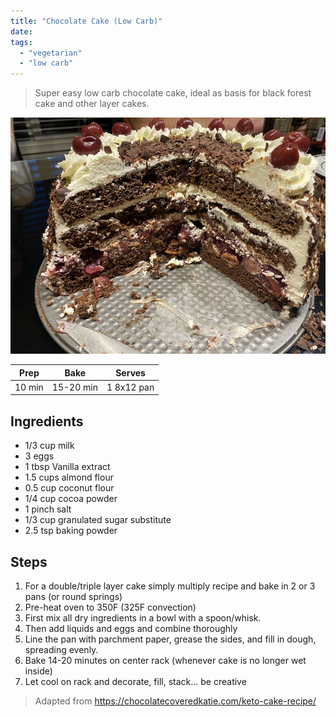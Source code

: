 ```yaml
---
title: "Chocolate Cake (Low Carb)"
date: 
tags:
  - "vegetarian"
  - "low carb"
---
```


> Super easy low carb chocolate cake, ideal as basis for black forest cake and other layer cakes.

<div class="figure">

![Blackforestcake](/images/Blackforestcake.jpeg)

</div>


| Prep   | Bake | Serves |
| :----: | :----: | :----: |
| 10 min | 15-20 min | 1 8x12 pan |

## Ingredients

- 1/3 cup milk
- 3 eggs
- 1 tbsp Vanilla extract
- 1.5 cups almond flour
- 0.5 cup coconut flour
- 1/4 cup cocoa powder
- 1 pinch salt
- 1/3 cup granulated sugar substitute 
- 2.5 tsp baking powder

## Steps

1. For a double/triple layer cake simply multiply recipe and bake in 2 or 3 pans (or round springs)
2. Pre-heat oven to 350F (325F convection)
3. First mix all dry ingredients in a bowl with a spoon/whisk.
4. Then add liquids and eggs and combine thoroughly
5. Line the pan with parchment paper, grease the sides, and fill in dough, spreading evenly. 
6. Bake 14-20 minutes on center rack (whenever cake is no longer wet inside)
7. Let cool on rack and decorate, fill, stack... be creative


>Adapted from https://chocolatecoveredkatie.com/keto-cake-recipe/
